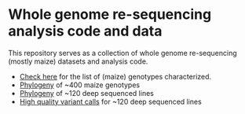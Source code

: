 # Whole genome re-sequencing analysis code and data

This repository serves as a collection of whole genome re-sequencing (mostly maize) datasets and analysis code.

- [Check here](/data/08.vcfstats.tsv) for the list of (maize) genotypes characterized.
- [Phylogeny](/phylo/11_qc/ph01/05.pdf) of ~400 maize genotypes
- [Phylogeny](/phylo/11_qc/ph05/05.pdf) of ~120 deep sequenced lines
- [High quality variant calls](/data/35_vnt_ase/vt01.stats.tsv) for ~120 deep sequenced lines
